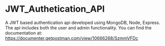 # JWT_Authetication_API

A JWT based authentication api developed using MongoDB, Node, Express.
The api includes both the user and admin functionality.
You can find the documentation at: https://documenter.getpostman.com/view/10666268/SzmmVFDc
